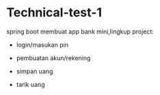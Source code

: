 # Technical-test-1
spring boot membuat app bank mini,lingkup project:
- login/masukan pin
  
- pembuatan akun/rekening
- simpan uang
- tarik uang

  
